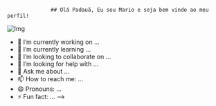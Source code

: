                   ## Olá Padauã, Eu sou Mario e seja bem vindo ao meu perfil!
![Img](https://img.freepik.com/fotos-gratis/renderizacao-3d-de-homem-jogando-online_23-2150898695.jpg?size=338&ext=jpg&ga=GA1.1.2008272138.1726790400&semt=ais_hybrid)


- 🔭 I’m currently working on ...
- 🌱 I’m currently learning ...
- 👯 I’m looking to collaborate on ...
- 🤔 I’m looking for help with ...
- 💬 Ask me about ...
- 📫 How to reach me: ...
- 😄 Pronouns: ...
- ⚡ Fun fact: ...
-->
